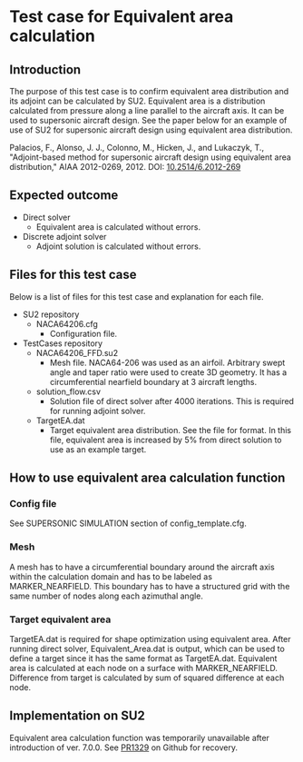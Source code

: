 # Test case for Equivalent area calculation 

## Introduction
The purpose of this test case is to confirm equivalent area distribution and its adjoint can be calculated by SU2. Equivalent area is a distribution calculated from pressure along a line parallel to the aircraft axis. It can be used to supersonic aircraft design. See the paper below for an example of use of SU2 for supersonic aircraft design using equivalent area distribution.

Palacios, F., Alonso, J. J., Colonno, M., Hicken, J., and Lukaczyk, T., "Adjoint-based method for supersonic aircraft design using equivalent area distribution," AIAA 2012-0269, 2012. DOI: [10.2514/6.2012-269](https://arc.aiaa.org/doi/10.2514/6.2012-269)

## Expected outcome
- Direct solver
  - Equivalent area is calculated without errors.
- Discrete adjoint solver
  - Adjoint solution is calculated without errors.

## Files for this test case
Below is a list of files for this test case and explanation for each file.
- SU2 repository
  - NACA64206.cfg
    - Configuration file.
- TestCases repository
  - NACA64206_FFD.su2
    - Mesh file. NACA64-206 was used as an airfoil. Arbitrary swept angle and taper ratio were used to create 3D geometry. It has a circumferential nearfield boundary at 3 aircraft lengths.
  - solution_flow.csv
    - Solution file of direct solver after 4000 iterations. This is required for running adjoint solver.
  - TargetEA.dat
    - Target equivalent area distribution. See the file for format. In this file, equivalent area is increased by 5% from direct solution to use as an example target.

## How to use equivalent area calculation function

### Config file
See SUPERSONIC SIMULATION section of config_template.cfg.

### Mesh
A mesh has to have a circumferential boundary around the aircraft axis within the calculation domain and has to be labeled as MARKER_NEARFIELD. This boundary has to have a structured grid with the same number of nodes along each azimuthal angle.

### Target equivalent area
TargetEA.dat is required for shape optimization using equivalent area. After running direct solver, Equivalent_Area.dat is output, which can be used to define a target since it has the same format as TargetEA.dat. Equivalent area is calculated at each node on a surface with MARKER_NEARFIELD. Difference from target is calculated by sum of squared difference at each node.

## Implementation on SU2
Equivalent area calculation function was temporarily unavailable after introduction of ver. 7.0.0. See [PR1329](https://github.com/su2code/SU2/pull/1329) on Github for recovery.